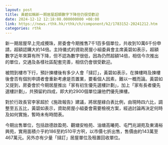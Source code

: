 ```yaml
---
layout: post
title: 黃碧如稱新一期居屋超額數字下降但仍很受歡迎
date: 2024-12-12 12:18:08.000000000 +08:00
link: https://news.rthk.hk/rthk/ch/component/k2/1783152-20241212.htm
categories: rthk
---
```


新一期居屋早上完成攪珠，房委會今期推售7千1百多個單位，共收到10萬6千份申請，超額認購大約14倍。主持儀式的資助房屋小組委員會主席黃碧如表示，超額數字近年來算有所下降，但不認為數字很低，因為仍然超額14倍，相信今次推出的單位，交通及各樣社區配套完善，相信仍會很受歡迎。

被問到樓巿下行，預計揀樓後有多少人會「撻訂」，黃碧如表示，在揀樓時及揀樓後會否有個別申請者會重新考慮是否置業，要看個人因素，難以一概而論。黃碧如又提到，房委會於今期居屋推出「家有初生優先選樓計劃」，加上「家有長者優先選樓計劃」，共預留約四成，即大約2900個單位讓他們優先揀樓。

對於行政長官李家超於《施政報告》建議，將居屋綠白表比例，由現時四六比，調整至五五比，黃碧如表示，資助房屋小組委會需要檢視方案，經過討論再決定何時及如何實施，暫時未有時間表。

今期出售單位，包括啟德啟盈苑、觀塘安柏苑、油塘高曦苑、屯門兆湖苑及東涌裕興苑，實用面積介乎約186至約510平方呎，以市價七折出售，售價由約143萬至467萬元。另外亦有少量「撻訂」居屋單位及租置回收單位。
